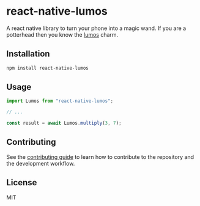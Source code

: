 # react-native-lumos

A react native library to turn your phone into a magic wand. 
If you are a potterhead then you know the [lumos](https://en.wikibooks.org/wiki/Muggles%27_Guide_to_Harry_Potter/Magic/Lumos) charm.

## Installation

```sh
npm install react-native-lumos
```

## Usage

```js
import Lumos from "react-native-lumos";

// ...

const result = await Lumos.multiply(3, 7);
```

## Contributing

See the [contributing guide](CONTRIBUTING.md) to learn how to contribute to the repository and the development workflow.

## License

MIT
